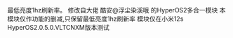 最低亮度1hz刷新率。
修改自大佬 酷安@浮尘染溪哦 的HyperOS2多合一模块
本模块仅作功能的删减,只保留最低亮度1hz刷新率
模块仅在小米12s
HyperOS2.0.5.0.VLTCNXM版本测试
